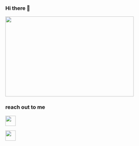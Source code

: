 ### Hi there 👋
<img src ="https://camo.githubusercontent.com/6c83d44cce2207f2ebe74e1164eab7b6c91a6f97912817de565345186914c44f/68747470733a2f2f692e70696e696d672e636f6d2f6f726967696e616c732f38662f39312f32382f38663931323839366163343932326461623862633663346333636265646335622e676966" aling="right" width="400" height="250">

### reach out to me

[<img height="32" width="32" src="https://www.omnicoreagency.com/wp-content/uploads/2018/02/Youtube-Logo-300x211.png" />][youtube]

[<img height="32" width="32" src="https://encrypted-tbn0.gstatic.com/images?q=tbn:ANd9GcQAL_64_TWgeCUjN_BKha-XHz3QwpcygKh_gA&usqp=CAU" />][ins]

[youtube]:https://www.youtube.com/channel/UCxLH__BWSkLbMklWzAGQrOg
[ins]:https://www.instagram.com/salihkanak1/

<!--
**katliamsgo/katliamsgo** is a ✨ _special_ ✨ repository because its `README.md` (this file) appears on your GitHub profile.

Here are some ideas to get you started:

- 🔭 I’m currently working on ...
- 🌱 I’m currently learning ...
- 👯 I’m looking to collaborate on ...
- 🤔 I’m looking for help with ...
- 💬 Ask me about ...
- 📫 How to reach me: ...
- 😄 Pronouns: ...
- ⚡ Fun fact: ...
-->
